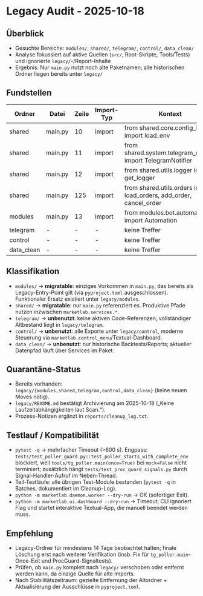 # Legacy Audit - 2025-10-18

## Überblick
- Gesuchte Bereiche: `modules/`, `shared/`, `telegram/`, `control/`, `data_clean/`
- Analyse fokussiert auf aktive Quellen (`src/`, Root-Skripte, Tools/Tests) und ignorierte `legacy/`-/Report-Inhalte
- Ergebnis: Nur `main.py` nutzt noch alte Paketnamen; alle historischen Ordner liegen bereits unter `legacy/`

## Fundstellen
| Ordner | Datei | Zeile | Import-Typ | Kontext |
| --- | --- | --- | --- | --- |
| shared | main.py | 10 | import | from shared.core.config_loader import load_env |
| shared | main.py | 11 | import | from shared.system.telegram_notifier import TelegramNotifier |
| shared | main.py | 12 | import | from shared.utils.logger import get_logger |
| shared | main.py | 125 | import | from shared.utils.orders import load_orders, add_order, cancel_order |
| modules | main.py | 13 | import | from modules.bot.automation import Automation |
| telegram | - | - | - | keine Treffer |
| control | - | - | - | keine Treffer |
| data_clean | - | - | - | keine Treffer |

## Klassifikation
- `modules/` → **migratable**: einziges Vorkommen in `main.py`, das bereits als Legacy-Entry-Point gilt (via `pyproject.toml` ausgeschlossen). Funktionaler Ersatz existiert unter `legacy/modules`.
- `shared/` → **migratable**: nur `main.py` referenziert es. Produktive Pfade nutzen inzwischen `marketlab.services.*`.
- `telegram/` → **unbenutzt**: keine aktiven Code-Referenzen; vollständiger Altbestand liegt in `legacy/telegram`.
- `control/` → **unbenutzt**: alle Exporte unter `legacy/control`, moderne Steuerung via `marketlab.control_menu`/Textual-Dashboard.
- `data_clean/` → **unbenutzt**: nur historische Backtests/Reports; aktueller Datenpfad läuft über Services im Paket.

## Quarantäne-Status
- Bereits vorhanden: `legacy/{modules,shared,telegram,control,data_clean}` (keine neuen Moves nötig).
- `legacy/README.md` bestätigt Archivierung am 2025-10-18 („Keine Laufzeitabhängigkeiten laut Scan.“).
- Prozess-Notizen ergänzt in `reports/cleanup_log.txt`.

## Testlauf / Kompatibilität
- `pytest -q` -> mehrfacher Timeout (>600 s). Engpass: `tests/test_poller_guard.py::test_poller_starts_with_complete_env` blockiert, weil `tools/tg_poller.main(once=True)` bei `mock=False` nicht terminiert; zusätzlich hängt `tests/test_proc_guard_signals.py` durch Signal-Handler-Aufruf im Neben-Thread.
- Teil-Testläufe: alle übrigen Test-Module bestanden (`pytest -q` in Batches, dokumentiert im Cleanup-Log).
- `python -m marketlab.daemon.worker --dry-run` -> OK (sofortiger Exit).
- `python -m marketlab.ui.dashboard --dry-run` -> Timeout; CLI ignoriert Flag und startet interaktive Textual-App, die manuell beendet werden muss.

## Empfehlung
- Legacy-Ordner für mindestens 14 Tage beobachtet halten; finale Löschung erst nach weiterer Verifikation (insb. Fix für `tg_poller.main`-Once-Exit und ProcGuard-Signaltests).
- Prüfen, ob `main.py` komplett nach `legacy/` verschoben oder entfernt werden kann, da einzige Quelle für alte Imports.
- Nach Stabilitätszeitraum: gezielte Entfernung der Altordner + Aktualisierung der Ausschlüsse in `pyproject.toml`.
